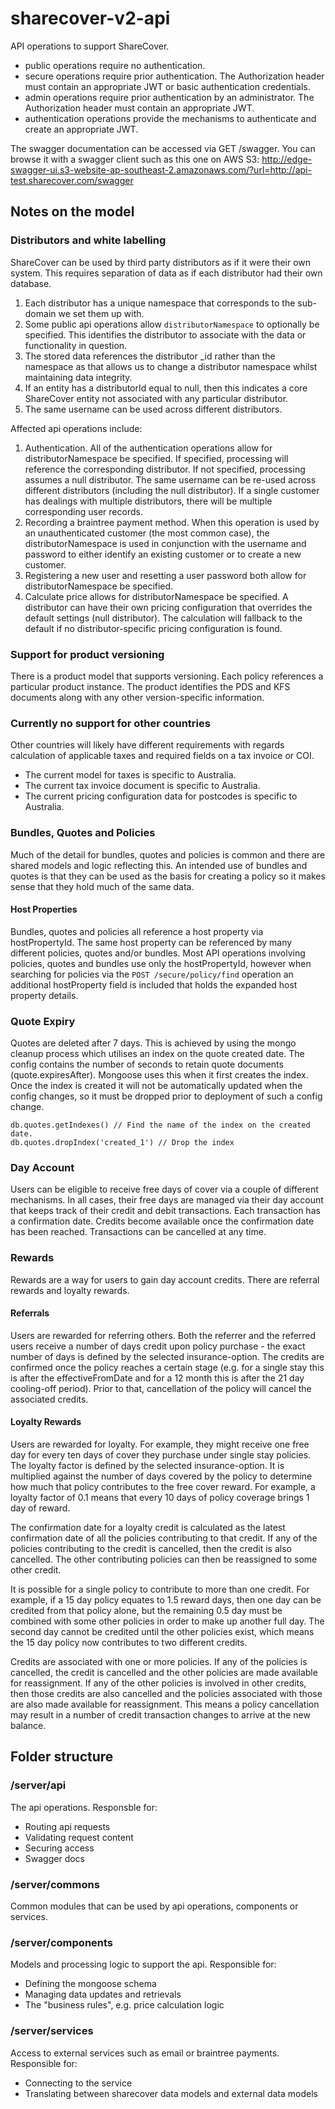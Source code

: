 # sharecover-v2-api
API operations to support ShareCover.

* public operations require no authentication.
* secure operations require prior authentication. The Authorization header must contain an appropriate JWT or basic authentication credentials.
* admin operations require prior authentication by an administrator. The Authorization header must contain an appropriate JWT.
* authentication operations provide the mechanisms to authenticate and create an appropriate JWT.

The swagger documentation can be accessed via GET /swagger.
You can browse it with a swagger client such as this one on AWS S3: http://edge-swagger-ui.s3-website-ap-southeast-2.amazonaws.com/?url=http://api-test.sharecover.com/swagger

## Notes on the model

### Distributors and white labelling
ShareCover can be used by third party distributors as if it were their own system. This requires separation of data as if each distributor had their own database.

1. Each distributor has a unique namespace that corresponds to the sub-domain we set them up with.
2. Some public api operations allow <code>distributorNamespace</code> to optionally be specified. This identifies the distributor to associate with the data or functionality in question.
3. The stored data references the distributor _id rather than the namespace as that allows us to change a distributor namespace whilst maintaining data integrity.
4. If an entity has a distributorId equal to null, then this indicates a core ShareCover entity not associated with any particular distributor.
5. The same username can be used across different distributors.

Affected api operations include:

1. Authentication. All of the authentication operations allow for distributorNamespace be specified. If specified, processing will reference the corresponding distributor. If not specified, processing assumes a null distributor. The same username can be re-used across different distributors (including the null distributor). If a single customer has dealings with multiple distributors, there will be multiple corresponding user records.
2. Recording a braintree payment method. When this operation is used by an unauthenticated customer (the most common case), the distributorNamespace is used in conjunction with the username and password to either identify an existing customer or to create a new customer.
3. Registering a new user and resetting a user password both allow for distributorNamespace be specified.
4. Calculate price allows for distributorNamespace be specified. A distributor can have their own pricing configuration that overrides the default settings (null distributor). The calculation will fallback to the default if no distributor-specific pricing configuration is found.

### Support for product versioning
There is a product model that supports versioning. Each policy references a particular product instance. The product identifies the PDS and KFS documents along with any other version-specific information.

### Currently no support for other countries
Other countries will likely have different requirements with regards calculation of applicable taxes and required fields on a tax invoice or COI.

* The current model for taxes is specific to Australia.
* The current tax invoice document is specific to Australia.
* The current pricing configuration data for postcodes is specific to Australia.

### Bundles, Quotes and Policies
Much of the detail for bundles, quotes and policies is common and there are shared models and logic reflecting this. An intended use of bundles and quotes is that they can be used as the basis for creating a policy so it makes sense that they hold much of the same data.

#### Host Properties
Bundles, quotes and policies all reference a host property via hostPropertyId. The same host property can be referenced by many different policies, quotes and/or bundles. Most API operations involving policies, quotes and bundles use only the hostPropertyId, however when searching for policies via the <code>POST /secure/policy/find</code> operation an additional hostProperty field is included that holds the expanded host property details.

### Quote Expiry
Quotes are deleted after 7 days. This is achieved by using the mongo cleanup process which utilises an index on the quote created date.
The config contains the number of seconds to retain quote documents (quote.expiresAfter). Mongoose uses this when it first creates the index.
Once the index is created it will not be automatically updated when the config changes, so it must be dropped prior to deployment of such a config change.

    db.quotes.getIndexes() // Find the name of the index on the created date.
    db.quotes.dropIndex('created_1') // Drop the index

### Day Account
Users can be eligible to receive free days of cover via a couple of different mechanisms. In all cases, their free days are managed via their day account that keeps track of their credit and debit transactions. Each transaction has a confirmation date. Credits become available once the confirmation date has been reached. Transactions can be cancelled at any time.

### Rewards
Rewards are a way for users to gain day account credits. There are referral rewards and loyalty rewards.

#### Referrals
Users are rewarded for referring others. Both the referrer and the referred users receive a number of days credit upon policy purchase - the exact number of days is defined by the selected insurance-option. The credits are confirmed once the policy reaches a certain stage (e.g. for a single stay this is after the effectiveFromDate and for a 12 month this is after the 21 day cooling-off period). Prior to that, cancellation of the policy will cancel the associated credits.

#### Loyalty Rewards
Users are rewarded for loyalty. For example, they might receive one free day for every ten days of cover they purchase under single stay policies. The loyalty factor is defined by the selected insurance-option. It is multiplied against the number of days covered by the policy to determine how much that policy contributes to the free cover reward. For example, a loyalty factor of 0.1 means that every 10 days of policy coverage brings 1 day of reward.

The confirmation date for a loyalty credit is calculated as the latest confirmation date of all the policies contributing to that credit. If any of the policies contributing to the credit is cancelled, then the credit is also cancelled. The other contributing policies can then be reassigned to some other credit.

It is possible for a single policy to contribute to more than one credit. For example, if a 15 day policy equates to 1.5 reward days, then one day can be credited from that policy alone, but the remaining 0.5 day must be combined with some other policies in order to make up another full day. The second day cannot be credited until the other policies exist, which means the 15 day policy now contributes to two different credits.

Credits are associated with one or more policies. If any of the policies is cancelled, the credit is cancelled and the other policies are made available for reassignment. If any of the other policies is involved in other credits, then those credits are also cancelled and the policies associated with those are also made available for reassignment. This means a policy cancellation may result in a number of credit transaction changes to arrive at the new balance.

## Folder structure

### /server/api
The api operations. Responsble for:

* Routing api requests
* Validating request content
* Securing access
* Swagger docs

### /server/commons
Common modules that can be used by api operations, components or services.

### /server/components
Models and processing logic to support the api. Responsible for:

* Defining the mongoose schema
* Managing data updates and retrievals
* The "business rules", e.g. price calculation logic

### /server/services
Access to external services such as email or braintree payments. Responsible for:

* Connecting to the service
* Translating between sharecover data models and external data models
